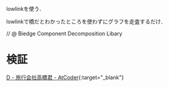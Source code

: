 lowlinkを使う．

lowlinkで橋だとわかったところを使わずにグラフを走査するだけ．

// @ Biedge Component Decomposition Libary

# 検証

[D - 旅行会社高橋君 - AtCoder](https://beta.atcoder.jp/contests/arc039/submissions/2136670){:target="_blank"}
